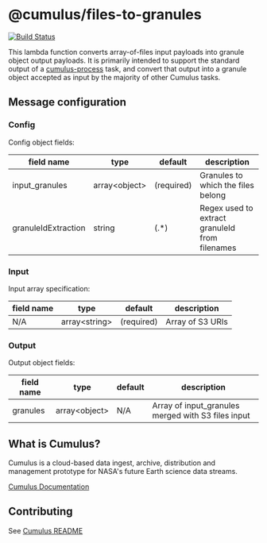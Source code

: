 # @cumulus/files-to-granules

[![Build Status](https://travis-ci.org/nasa/cumulus.svg?branch=master)](https://travis-ci.org/nasa/cumulus)

This lambda function converts array-of-files input payloads into granule object output payloads.
It is primarily intended to support the standard output of a [cumulus-process](https://github.com/nasa/cumulus-process-py) task,
and convert that output into a granule object accepted as input by the majority of other Cumulus tasks.

## Message configuration
### Config
Config object fields:

| field name | type | default | description
| ---------- | ---- | ------- | -----------
| input_granules | array\<object\> | (required) | Granules to which the files belong
| granuleIdExtraction | string | (.*) | Regex used to extract granuleId from filenames

### Input
Input array specification:

| field name | type | default | description
| ---------- | ---- | ------- | -----------
| N/A | array\<string\> | (required) | Array of S3 URIs

### Output
Output object fields:

| field name | type | default | description
| ---------- | ---- | ------- | -----------
| granules | array\<object\> | N/A | Array of input_granules merged with S3 files input

## What is Cumulus?

Cumulus is a cloud-based data ingest, archive, distribution and management prototype for NASA's future Earth science data streams.

[Cumulus Documentation](https://nasa.github.io/cumulus)

## Contributing

See [Cumulus README](https://github.com/nasa/cumulus/blob/master/README.md#installing-and-deploying)
